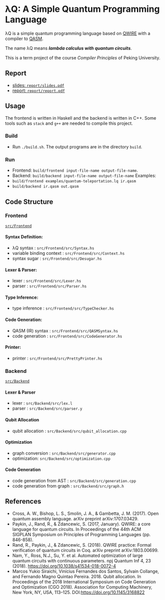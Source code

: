 # **λQ**: A Simple Quantum Programming Language

λQ is a simple quantum programming language based on [QWIRE](https://github.com/inQWIRE/QWIRE) with a compiler to [QASM](https://github.com/Qiskit/openqasm).

The name λQ means ***lambda calculus with quantum circuits***.

This is a term project of the course *Compiler Principles* of Peking University.


## Report
- [slides: `report/slides.pdf`](report/slides.pdf)
- [report: `report/report.pdf`](report/report.pdf)

## Usage

The frontend is written in Haskell and the backend is written in C++.
Some tools such as `stack` and `g++` are needed to compile this project.
### Build
- Run `./build.sh`. The output programs are in the directory `build`.

### Run
- Frontend: `build/frontend input-file-name output-file-name`.
- Backend: `build/backend input-file-name output-file-name`
Examples:
- `build/frontend examples/quantum-teleportation.lq ir.qasm`
- `build/backend ir.qasm out.qasm`

## Code Structure
### Frontend

[`src/Frontend`](src/Frontend/)

#### Syntax Definition:
- λQ syntax : `src/Frontend/src/Syntax.hs`
- variable binding context : `src/Frontend/src/Context.hs`
- syntax sugar : `src/Frontend/src/Desugar.hs`

#### Lexer & Parser:
- lexer : `src/Frontend/src/Lexer.hs`
- parser : `src/Frontend/src/Parser.hs`

#### Type Inference:
- type inference : `src/Frontend/src/TypeChecker.hs`

#### Code Generation:
- QASM (IR) syntax : `src/Frontend/src/QASMSyntax.hs`
- code generation : `src/Frontend/src/CodeGenerator.hs`

#### Printer:
- printer : `src/Frontend/src/PrettyPrinter.hs`


### Backend
[`src/Backend`](src/Backend)

#### Lexer & Parser
- lexer : `src/Backend/src/lex.l`
- parser : `src/Backend/src/parser.y`

#### Qubit Allocation
- qubit allocation : `src/Backend/src/qubit_allocation.cpp`

#### Optimization
- graph conversion : `src/Backend/src/generator.cpp`
- optimization: `src/Backend/src/optimization.cpp`

#### Code Generation
- code generation from AST : `src/Backend/src/generation.cpp`
- code generation from graph : `src/Backend/src/graph.h`   


## References
- Cross, A. W., Bishop, L. S., Smolin, J. A., & Gambetta, J. M. (2017). Open quantum assembly language. arXiv preprint arXiv:1707.03429.
- Paykin, J., Rand, R., & Zdancewic, S. (2017, January). QWIRE: a core language for quantum circuits. In Proceedings of the 44th ACM SIGPLAN Symposium on Principles of Programming Languages (pp. 846-858).
- Rand, R., Paykin, J., & Zdancewic, S. (2018). QWIRE practice: Formal verification of quantum circuits in Coq. arXiv preprint arXiv:1803.00699.
- Nam, Y., Ross, N.J., Su, Y. et al. Automated optimization of large quantum circuits with continuous parameters. npj Quantum Inf 4, 23 (2018). https://doi.org/10.1038/s41534-018-0072-4
- Marcos Yukio Siraichi, Vinícius Fernandes dos Santos, Sylvain Collange, and Fernando Magno Quintao Pereira. 2018. Qubit allocation. In Proceedings of the 2018 International Symposium on Code Generation and Optimization (CGO 2018). Association for Computing Machinery, New York, NY, USA, 113–125. DOI:https://doi.org/10.1145/3168822
